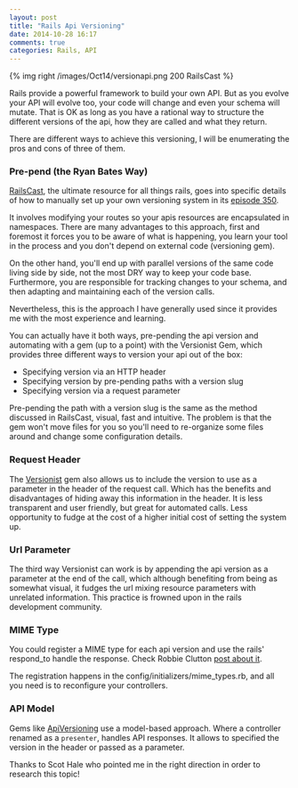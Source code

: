 ```yaml
---
layout: post
title: "Rails Api Versioning"
date: 2014-10-28 16:17
comments: true
categories: Rails, API
---
```


{% img right /images/Oct14/versionapi.png 200 RailsCast %}

Rails provide a powerful framework to build your own API. But as you evolve your API will evolve too, your code will change and even your schema will mutate. That is OK as long as you have a rational way to structure the different versions of the api, how they are called and what they return.

There are different ways to achieve this versioning, I will be enumerating the pros and cons of three of them.

### Pre-pend (the Ryan Bates Way)

[RailsCast](http://railscasts.com), the ultimate resource for all things rails, goes into specific details of how to manually set up your own versioning system in its [episode 350](http://railscasts.com/episodes/350-rest-api-versioning?view=asciicast).

It involves modifying your routes so your apis resources are encapsulated in namespaces. There are many advantages to this approach, first and foremost it forces you to be aware of what is happening, you learn your tool in the process and you don't depend on external code (versioning gem).

On the other hand, you'll end up with parallel versions of the same code living side by side, not the most DRY way to keep your code base. Furthermore, you are responsible for tracking changes to your schema, and then adapting and maintaining each of the version calls.

<!--more-->

Nevertheless, this is the approach I have generally used since it provides me with the most experience and learning.

You can actually have it both ways, pre-pending the api version and automating with a gem (up to a point) with the Versionist Gem, which provides three different ways to version your api out of the box:

- Specifying version via an HTTP header
- Specifying version by pre-pending paths with a version slug
- Specifying version via a request parameter

Pre-pending the path with a version slug is the same as the method discussed in RailsCast, visual, fast and intuitive. The problem is that the gem won't move files for you so you'll need to re-organize some files around and change some configuration details.


### Request Header

The [Versionist](https://github.com/bploetz/versionist) gem also allows us to include the version to use as a parameter in the header of the request call. Which has the benefits and disadvantages of hiding away this information in the header. It is less transparent and user friendly, but great for automated calls. Less opportunity to fudge at the cost of a higher initial cost of setting the system up.


### Url Parameter

The third way Versionist can work is by appending the api version as a parameter at the end of the call, which although benefiting from being as somewhat visual, it fudges the url mixing resource parameters with unrelated information. This practice is frowned upon in the rails development community.

### MIME Type

You could register a MIME type for each api version and use the rails' respond_to handle the response. Check Robbie Clutton [post about it](http://pivotallabs.com/api-versioning/).

The registration happens in the config/initializers/mime_types.rb, and all you need is to reconfigure your controllers.

### API Model

Gems like [ApiVersioning](https://github.com/craigs/api_versioning) use a model-based approach. Where a controller renamed as a `presenter`, handles API responses. It allows to specified the version in the header or passed as a parameter.

Thanks to Scot Hale who pointed me in the right direction in order to research this topic!
